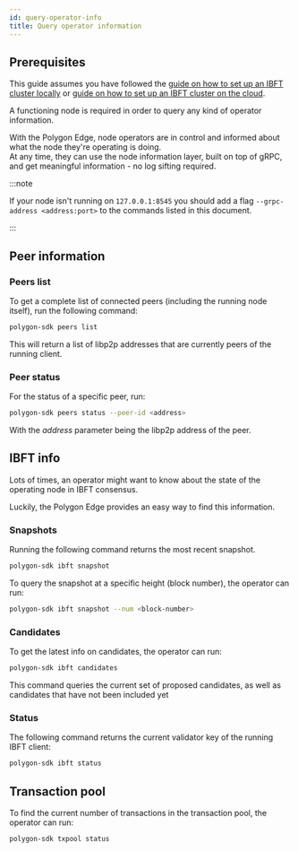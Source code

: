 ```yaml
---
id: query-operator-info
title: Query operator information
---
```


## Prerequisites

This guide assumes you have followed the [guide on how to set up an IBFT cluster locally](/docs/get-started/set-up-ibft-locally) or [guide on how to set up an IBFT cluster on the cloud](/docs/get-started/set-up-ibft-on-the-cloud).

A functioning node is required in order to query any kind of operator information.

With the Polygon Edge, node operators are in control and informed about what the node they're operating is doing.<br />
At any time, they can use the node information layer, built on top of gRPC, and get meaningful information - no log sifting required.

:::note

If your node isn't running on `127.0.0.1:8545` you should add a flag `--grpc-address <address:port>` to the commands listed in this document.

:::

## Peer information

### Peers list

To get a complete list of connected peers (including the running node itself), run the following command:
````bash
polygon-sdk peers list
````

This will return a list of libp2p addresses that are currently peers of the running client.

### Peer status

For the status of a specific peer, run:
````bash
polygon-sdk peers status --peer-id <address>
````
With the *address* parameter being the libp2p address of the peer.

## IBFT info

Lots of times, an operator might want to know about the state of the operating node in IBFT consensus.

Luckily, the Polygon Edge provides an easy way to find this information.

### Snapshots

Running the following command returns the most recent snapshot.
````bash
polygon-sdk ibft snapshot
````
To query the snapshot at a specific height (block number), the operator can run:
````bash
polygon-sdk ibft snapshot --num <block-number>
````

### Candidates

To get the latest info on candidates, the operator can run:
````bash
polygon-sdk ibft candidates
````
This command queries the current set of proposed candidates, as well as candidates that have not been included yet

### Status

The following command returns the current validator key of the running IBFT client:
````bash
polygon-sdk ibft status
````

## Transaction pool

To find the current number of transactions in the transaction pool, the operator can run:
````bash
polygon-sdk txpool status
````
